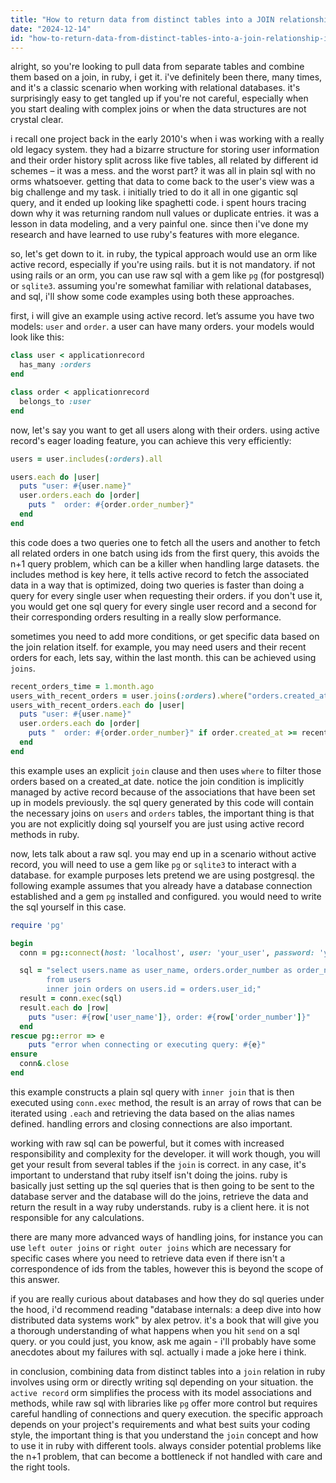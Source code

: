 ```yaml
---
title: "How to return data from distinct tables into a JOIN relationship in ruby?"
date: "2024-12-14"
id: "how-to-return-data-from-distinct-tables-into-a-join-relationship-in-ruby"
---
```


alright, so you're looking to pull data from separate tables and combine them based on a join, in ruby, i get it. i've definitely been there, many times, and it's a classic scenario when working with relational databases. it's surprisingly easy to get tangled up if you're not careful, especially when you start dealing with complex joins or when the data structures are not crystal clear.

i recall one project back in the early 2010's when i was working with a really old legacy system. they had a bizarre structure for storing user information and their order history split across like five tables, all related by different id schemes – it was a mess. and the worst part? it was all in plain sql with no orms whatsoever. getting that data to come back to the user's view was a big challenge and my task. i initially tried to do it all in one gigantic sql query, and it ended up looking like spaghetti code. i spent hours tracing down why it was returning random null values or duplicate entries. it was a lesson in data modeling, and a very painful one. since then i've done my research and have learned to use ruby's features with more elegance.

so, let's get down to it. in ruby, the typical approach would use an orm like active record, especially if you're using rails. but it is not mandatory. if not using rails or an orm, you can use raw sql with a gem like `pg` (for postgresql) or `sqlite3`. assuming you're somewhat familiar with relational databases, and sql, i'll show some code examples using both these approaches.

first, i will give an example using active record. let’s assume you have two models: `user` and `order`. a user can have many orders. your models would look like this:

```ruby
class user < applicationrecord
  has_many :orders
end

class order < applicationrecord
  belongs_to :user
end
```

now, let's say you want to get all users along with their orders. using active record's eager loading feature, you can achieve this very efficiently:

```ruby
users = user.includes(:orders).all

users.each do |user|
  puts "user: #{user.name}"
  user.orders.each do |order|
    puts "  order: #{order.order_number}"
  end
end
```

this code does a two queries one to fetch all the users and another to fetch all related orders in one batch using ids from the first query, this avoids the n+1 query problem, which can be a killer when handling large datasets. the includes method is key here, it tells active record to fetch the associated data in a way that is optimized, doing two queries is faster than doing a query for every single user when requesting their orders. if you don't use it, you would get one sql query for every single user record and a second for their corresponding orders resulting in a really slow performance.

sometimes you need to add more conditions, or get specific data based on the join relation itself. for example, you may need users and their recent orders for each, lets say, within the last month. this can be achieved using `joins`.

```ruby
recent_orders_time = 1.month.ago
users_with_recent_orders = user.joins(:orders).where("orders.created_at >= ?", recent_orders_time)
users_with_recent_orders.each do |user|
  puts "user: #{user.name}"
  user.orders.each do |order|
    puts "  order: #{order.order_number}" if order.created_at >= recent_orders_time
  end
end

```

this example uses an explicit `join` clause and then uses `where` to filter those orders based on a created\_at date. notice the join condition is implicitly managed by active record because of the associations that have been set up in models previously. the sql query generated by this code will contain the necessary joins on `users` and `orders` tables, the important thing is that you are not explicitly doing sql yourself you are just using active record methods in ruby.

now, lets talk about a raw sql. you may end up in a scenario without active record, you will need to use a gem like `pg` or `sqlite3` to interact with a database. for example purposes lets pretend we are using postgresql. the following example assumes that you already have a database connection established and a gem `pg` installed and configured. you would need to write the sql yourself in this case.

```ruby
require 'pg'

begin
  conn = pg::connect(host: 'localhost', user: 'your_user', password: 'your_password', dbname: 'your_database')

  sql = "select users.name as user_name, orders.order_number as order_number
        from users
        inner join orders on users.id = orders.user_id;"
  result = conn.exec(sql)
  result.each do |row|
    puts "user: #{row['user_name']}, order: #{row['order_number']}"
  end
rescue pg::error => e
    puts "error when connecting or executing query: #{e}"
ensure
  conn&.close
end

```

this example constructs a plain sql query with `inner join` that is then executed using `conn.exec` method, the result is an array of rows that can be iterated using `.each` and retrieving the data based on the alias names defined. handling errors and closing connections are also important.

working with raw sql can be powerful, but it comes with increased responsibility and complexity for the developer. it will work though, you will get your result from several tables if the `join` is correct. in any case, it's important to understand that ruby itself isn't doing the joins. ruby is basically just setting up the sql queries that is then going to be sent to the database server and the database will do the joins, retrieve the data and return the result in a way ruby understands. ruby is a client here. it is not responsible for any calculations.

there are many more advanced ways of handling joins, for instance you can use `left outer joins` or `right outer joins` which are necessary for specific cases where you need to retrieve data even if there isn't a correspondence of ids from the tables, however this is beyond the scope of this answer.

if you are really curious about databases and how they do sql queries under the hood, i'd recommend reading "database internals: a deep dive into how distributed data systems work" by alex petrov. it's a book that will give you a thorough understanding of what happens when you hit `send` on a sql query. or you could just, you know, ask me again - i'll probably have some anecdotes about my failures with sql. actually i made a joke here i think.

in conclusion, combining data from distinct tables into a `join` relation in ruby involves using orm or directly writing sql depending on your situation. the `active record` orm simplifies the process with its model associations and methods, while raw sql with libraries like `pg` offer more control but requires careful handling of connections and query execution. the specific approach depends on your project's requirements and what best suits your coding style, the important thing is that you understand the `join` concept and how to use it in ruby with different tools. always consider potential problems like the n+1 problem, that can become a bottleneck if not handled with care and the right tools.

